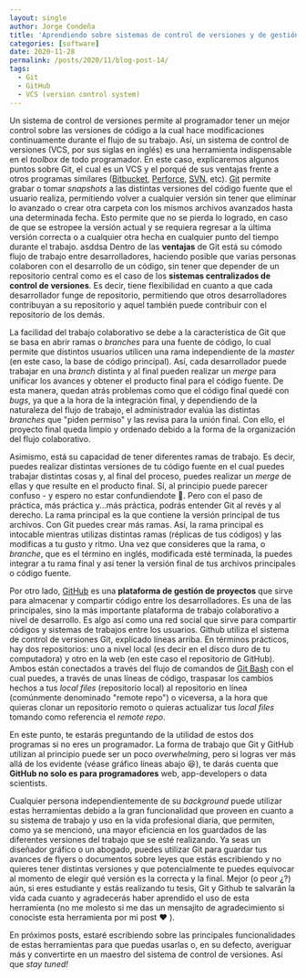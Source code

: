 ```yaml
---
layout: single
author: Jorge Condeña
title: 'Aprendiendo sobre sistemas de control de versiones y de gestión de proyectos: Git y GitHub'
categories: [software]
date: 2020-11-28
permalink: /posts/2020/11/blog-post-14/
tags:
  - Git
  - GitHub
  - VCS (version control system)
---
```


Un sistema de control de versiones permite al programador tener un mejor control sobre las versiones de código a la cual hace modificaciones continuamente durante el flujo de su trabajo. Así, un sistema de control de versiones (VCS, por sus siglas en inglés) es una herramienta indispensable en el _toolbox_ de todo programador. En este caso, explicaremos algunos puntos sobre Git, el cual es un VCS y el porqué de sus ventajas frente a otros programas similares ([Bitbucket](https://bitbucket.org/), [Perforce](https://www.perforce.com/), [SVN](https://subversion.apache.org/), etc). [Git](https://git-scm.com/) permite grabar o tomar *snapshots* a las distintas versiones del código fuente que el usuario realiza, permitiendo volver a cualquier versión sin tener que eliminar lo avanzado o crear otra carpeta con los mismos archivos avanzados hasta una determinada fecha. Esto permite que no se pierda lo logrado, en caso de que se estropee la versión actual y se requiera regresar a la última versión correcta o a cualquier otra hecha en cualquier punto del tiempo durante el trabajo.
 asddsa
Dentro de las **ventajas** de Git está su cómodo flujo de trabajo entre desarrolladores, haciendo posible que varias personas colaboren con el desarrollo de un código, sin tener que depender de un repositorio central como es el caso de los **sistemas centralizados de control de versiones**. Es decir, tiene flexibilidad en cuanto a que cada desarrollador funge de repositorio, permitiendo que otros desarrolladores contribuyan a su repositorio y aquel también puede contribuir con el repositorio de los demás. 

La facilidad del trabajo colaborativo se debe a la característica de Git que se basa en abrir ramas o *branches* para una fuente de código, lo cual permite que distintos usuarios utilicen una rama independiente de la _master_ (en este caso, la base de código principal). Así, cada desarrollador puede trabajar en una *branch* distinta y al final pueden realizar un *merge* para unificar los avances y obtener el producto final para el código fuente. De esta manera, quedan atrás problemas como que el código final quedé con *bugs*, ya que a la hora de la integración final, y dependiendo de la naturaleza del flujo de trabajo, el administrador evalúa las distintas *branches* que "piden permiso" y las revisa para la unión final. Con ello, el proyecto final queda limpio y ordenado debido a la forma de la organización del flujo colaborativo.

Asimismo, está su capacidad de tener diferentes ramas de trabajo. Es decir, puedes realizar distintas versiones de tu código fuente en el cual puedes trabajar distintas cosas y, al final del proceso, puedes realizar un _merge_ de ellas y que resulte en el producto final. Sí, al principio puede parecer confuso - y espero no estar confundiendote :grimacing:. Pero con el paso de práctica, más práctica y...más práctica, podrás entender Git al revés y al derecho. La rama principal es la que contiene la versión principal de tus archivos. Con Git puedes crear más ramas. Así, la rama principal es intocable mientras utilizas distintas ramas (réplicas de tus códigos) y las modificas a tu gusto y ritmo. Una vez que consideres que la rama, o _branche_, que es el término en inglés, modificada esté terminada, la puedes integrar a tu rama final y así tener la versión final de tus archivos principales o código fuente.

Por otro lado, [GitHub](https://github.com/) es una **plataforma de gestión de proyectos** que sirve para almacenar y compartir código entre los desarrolladores. Es una de las principales, sino la más importante plataforma de trabajo colaborativo a nivel de desarrollo. Es algo así como una red social que sirve para compartir códigos y sistemas de trabajos entre los usuarios. Github utiliza el sistema de control de versiones Git, explicado líneas arriba. En términos prácticos, hay dos repositorios: uno a nivel local (es decir en el disco duro de tu computadora) y otro en la web (en este caso el repositorio de GitHub). Ambos están conectados a través del flujo de comandos de [Git Bash](https://www.atlassian.com/es/git/tutorials/git-bash) con el cual puedes, a través de unas líneas de código, traspasar los cambios hechos a tus _local files_ (repositorio local) al repositorio en línea (comúnmente denominado "remote repo") o viceversa, a la hora que quieras clonar un repositorio remoto o quieras actualizar tus *local files* tomando como referencia el *remote repo*.

En este punto, te estarás preguntando de la utilidad de estos dos programas si no eres un programador. La forma de trabajo que Git y GitHub utilizan al principio puede ser un poco *overwhelming*, pero si logras ver más allá de los evidente (véase gráfico líneas abajo :laughing:), te darás cuenta que **GitHub no solo es para programadores** web, app-developers o data scientists.

<!-- ![Logo Jekyll](/images/2020-11-21-blog-post-14/heeman.jpg) -->

Cualquier persona independientemente de su _background_ puede utilizar estas herramientas debido a la gran funcionalidad que proveen en cuanto a su sistema de trabajo y uso en la vida profesional diaria, que permiten, como ya se mencionó, una mayor eficiencia en los guardados de las diferentes versiones del trabajo que se esté realizando. Ya seas un diseñador gráfico o un abogado, puedes utilizar Git para guardar tus avances de flyers o documentos sobre leyes que estás escribiendo y no quieres tener distintas versiones y que potencialmente te puedes equivocar al momento de elegir qué versión es la correcta y la final. Mejor (o peor ¿?) aún, si eres estudiante y estás realizando tu tesis, Git y Github te salvarán la vida cada cuanto y agradecerás haber aprendido el uso de esta herramienta (no me molesto si me das un mensajito de agradecimiento si conociste esta herramienta por mi post :heart: ).

<!-- heartbeat: ---> 

En próximos posts, estaré escribiendo sobre las principales funcionalidades de estas herramientas para que puedas usarlas o, en su defecto, averiguar más y convertirte en un maestro del sistema de control de versiones. Así que _stay tuned!_